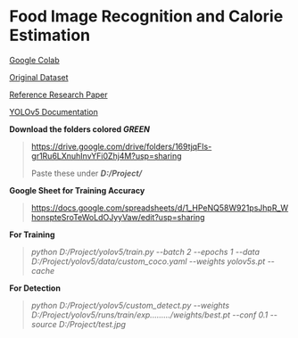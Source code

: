 # Food Image Recognition and Calorie Estimation
[Google Colab](https://colab.research.google.com/github/Arghya-Sengupta/Major-Project/blob/main/YOLOv5.ipynb)

[Original Dataset](http://foodcam.mobi/dataset100.html)

[Reference Research Paper](https://drive.google.com/file/d/1jsvMc41_EPGKejEG-NMBzA6Ll6HqRhKa/view?usp=sharing)

[YOLOv5 Documentation](https://docs.ultralytics.com/)

**Download the folders colored _GREEN_**
> https://drive.google.com/drive/folders/169tjqFIs-gr1Ru6LXnuhInvYFi0Zhj4M?usp=sharing
> 
> Paste these under ***D:/Project/***


**Google Sheet for Training Accuracy**
> https://docs.google.com/spreadsheets/d/1_HPeNQ58W921psJhpR_WhonspteSroTeWoLdOJyyVaw/edit?usp=sharing

**For Training**
> *python D:/Project/yolov5/train.py --batch 2 --epochs 1 --data D:/Project/yolov5/data/custom_coco.yaml --weights yolov5s.pt --cache*

**For Detection**
> *python D:/Project/yolov5/custom_detect.py --weights D:/Project/yolov5/runs/train/exp........./weights/best.pt --conf 0.1 --source D:/Project/test.jpg*
